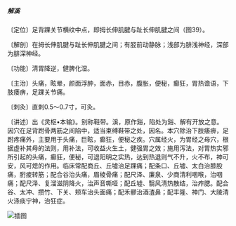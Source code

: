 ##### 解溪

〔定位〕足背踝关节横纹中点，即拇长伸肌腱与趾长伸肌腱之间（图39）。

〔解剖〕在拇长伸肌腱与趾长伸肌腱之间；有胫前动静脉；浅部为腓浅神经，深部为腓深神经。

〔功能〕清胃降逆，健脾化湿。

〔主治〕头痛，眩晕，颜面浮肿，面赤，目赤，腹胀，便秘，癫狂，胃热谵语，下肢痿痹，足踝关节痛。

〔刺灸〕直刺0.5〜0.7寸，可灸。

〔讲述〕出《灵枢•本输》。别称鞋带。溪，原作谿，陷处为谿、解有开放之意。因穴在足背跗骨两筋之间陷中，适当束缚鞋带之处，因名。本穴除治下肢痿痹，足跗疼痛外，主要用于头痛，巨眩，癫狂，便秘之疾。穴属经火，为胃经之母穴，根据虚补其母的法则，用补法，可收益火生土，健强胃之效；施用泻法，对胃热实邪所引起的头痛，癫狂，便秘，可退阳明之实热，达到热退则气不升，火不布，神可安，风可熄的作用。临床常配商丘、丘墟治足踝痛；配条口、丘墟、太白治膝股痛，胻痠转筋；配合谷治头痛，眉棱骨痛；配尺泽、廉泉、少商清利咽喉，治咽痛；配尺泽、复溜滋阴降火，治声音嘶哑；配丘墟、翳风清热散结，治痄腮。配合谷、太冲、攒竹、下关、颊车治头面痛；配禾髎治酒渣鼻；配丰隆、神门、大陵清火涤痰宁神，治狂症。

![插图](./img/图39.jpg)
